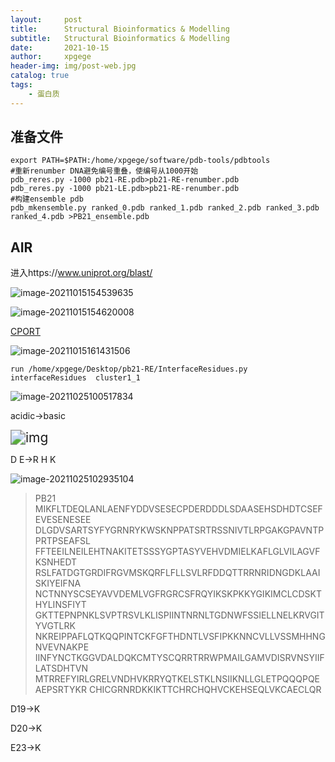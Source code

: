 ```yaml
---
layout:     post
title:      Structural Bioinformatics & Modelling
subtitle:   Structural Bioinformatics & Modelling
date:       2021-10-15
author:     xpgege
header-img: img/post-web.jpg
catalog: true
tags:
	- 蛋白质
---
```


## 准备文件

```
export PATH=$PATH:/home/xpgege/software/pdb-tools/pdbtools
#重新renumber DNA避免编号重叠，使编号从1000开始
pdb_reres.py -1000 pb21-RE.pdb>pb21-RE-renumber.pdb
pdb_reres.py -1000 pb21-LE.pdb>pb21-RE-renumber.pdb
#构建ensemble pdb
pdb_mkensemble.py ranked_0.pdb ranked_1.pdb ranked_2.pdb ranked_3.pdb ranked_4.pdb >PB21_ensemble.pdb

```

## AIR

进入https://www.uniprot.org/blast/

![image-20211015154539635](https://i.loli.net/2021/10/15/GiHZUefyDtLoIuT.png)

![image-20211015154620008](https://i.loli.net/2021/10/15/fJMGIUZmE8wkcCW.png)

[CPORT](https://alcazar.science.uu.nl/services/CPORT/)

![image-20211015161431506](https://i.loli.net/2021/10/15/tSunUXqDihFTBOH.png)







```
run /home/xpgege/Desktop/pb21-RE/InterfaceResidues.py
interfaceResidues  cluster1_1

```

![image-20211025100517834](https://i.loli.net/2021/10/25/SzI512K9XoYFZiU.png)

acidic->basic

<img src="https://i.loli.net/2021/06/26/PW1DEkco4THbF2h.jpg" alt="img" style="zoom:150%;" />

D E->R H K

![image-20211025102935104](https://i.loli.net/2021/10/25/1G9rblNh28OSVyY.png)

>PB21
>MIKFLTDEQLANLAENFYDDVSESECPDERDDDLSDAASEHSDHDTCSEFEVESENESEE
>DLGDVSARTSYFYGRNRYKWSKNPPATSRTRSSNIVTLRPGAKGPAVNTPPRTPSEAFSL
>FFTEEILNEILEHTNAKITETSSSYGPTASYVEHVDMIELKAFLGLVILAGVFKSNHEDT
>RSLFATDGTGRDIFRGVMSKQRFLFLLSVLRFDDQTTRRNRIDNGDKLAAISKIYEIFNA
>NCTNNYSCSEYAVVDEMLVGFRGRCSFRQYIKSKPKKYGIKIMCLCDSKTHYLINSFIYT
>GKTTEPNPNKLSVPTRSVLKLISPIINTNRNLTGDNWFSSIELLNELKRVGITYVGTLRK
>NKREIPPAFLQTKQQPINTCKFGFTHDNTLVSFIPKKNNCVLLVSSMHHNGNVEVNAKPE
>IINFYNCTKGGVDALDQKCMTYSCQRRTRRWPMAILGAMVDISRVNSYIIFLATSDHTVN
>MTRREFYIRLGRELVNDHVKRRYQTKELSTKLNSIIKNLLGLETPQQQPQEAEPSRTYKR
>CHICGRNRDKKIKTTCHRCHQHVCKEHSEQLVKCAECLQR

D19->K

D20->K

E23->K

